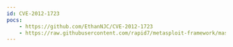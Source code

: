 ```yaml
---
id: CVE-2012-1723
pocs:
    - https://github.com/EthanNJC/CVE-2012-1723
    - https://raw.githubusercontent.com/rapid7/metasploit-framework/master/modules/exploits/multi/browser/java_verifier_field_access.rb
---
```


